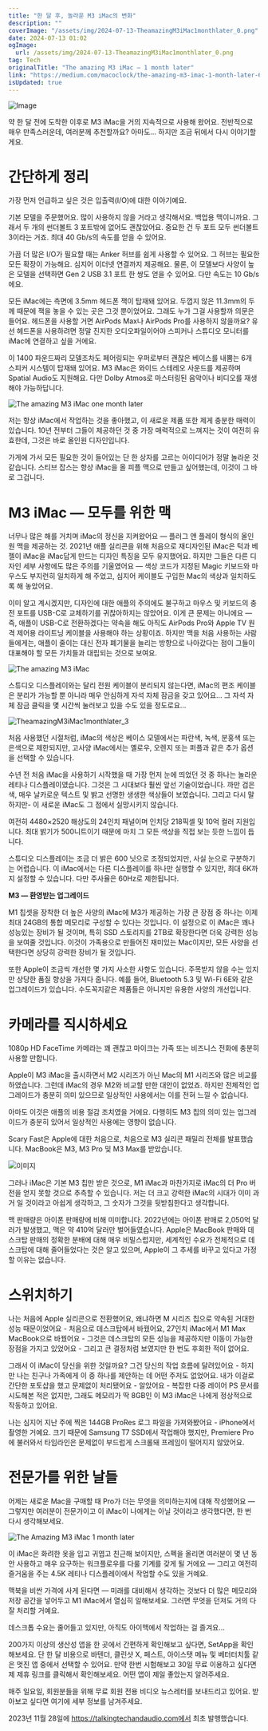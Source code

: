 ```yaml
---
title: "한 달 후, 놀라운 M3 iMac의 변화"
description: ""
coverImage: "/assets/img/2024-07-13-TheamazingM3iMac1monthlater_0.png"
date: 2024-07-13 01:02
ogImage: 
  url: /assets/img/2024-07-13-TheamazingM3iMac1monthlater_0.png
tag: Tech
originalTitle: "The amazing M3 iMac — 1 month later"
link: "https://medium.com/macoclock/the-amazing-m3-imac-1-month-later-687ddd01249e"
isUpdated: true
---
```






![Image](/assets/img/2024-07-13-TheamazingM3iMac1monthlater_0.png)

약 한 달 전에 도착한 이후로 M3 iMac을 거의 지속적으로 사용해 왔어요. 전반적으로 매우 만족스러운데, 여러분께 추천할까요? 아마도... 하지만 조금 뒤에서 다시 이야기할게요.

# 간단하게 정리

가장 먼저 언급하고 싶은 것은 입출력(I/O)에 대한 이야기예요.

<div class="content-ad"></div>

기본 모델을 주문했어요. 많이 사용하지 않을 거라고 생각해서요. 백업용 맥이니까요. 그래서 두 개의 썬더볼트 3 포트밖에 없어도 괜찮았어요. 중요한 건 두 포트 모두 썬더볼트 3이라는 거죠. 최대 40 Gb/s의 속도를 얻을 수 있어요.

가끔 더 많은 I/O가 필요할 때는 Anker 허브를 쉽게 사용할 수 있어요. 그 허브는 필요한 모든 확장이 가능해요. 심지어 이더넷 연결까지 제공해요. 물론, 이 모델보다 사양이 높은 모델을 선택하면 Gen 2 USB 3.1 포트 한 쌍도 얻을 수 있어요. 다만 속도는 10 Gb/s에요.

모든 iMac에는 측면에 3.5mm 헤드폰 잭이 탑재돼 있어요. 두껍지 않은 11.3mm의 두께 때문에 잭을 놓을 수 있는 곳은 그것 뿐이었어요. 그래도 누가 그걸 사용할까 의문은 들어요. 헤드폰을 사용할 거면 AirPods Max나 AirPods Pro를 사용하지 않을까요? 유선 헤드폰을 사용하려면 정말 진지한 오디오파일이어야 스피커나 스튜디오 모니터를 iMac에 연결하고 싶을 거에요.

이 1400 파운드짜리 모델조차도 페어링되는 우퍼로부터 괜찮은 베이스를 내뿜는 6개 스피커 시스템이 탑재돼 있어요. M3 iMac은 와이드 스테레오 사운드를 제공하며 Spatial Audio도 지원해요. 다만 Dolby Atmos로 마스터링된 음악이나 비디오를 재생해야 가능하답니다.

<div class="content-ad"></div>

![The amazing M3 iMac one month later](/assets/img/2024-07-13-TheamazingM3iMac1monthlater_1.png)

저는 항상 iMac에서 작업하는 것을 좋아했고, 이 새로운 제품 또한 제게 충분한 매력이 있습니다. 10년 전부터 그들이 제공하던 것 중 가장 매력적으로 느껴지는 것이 여전히 유효한데, 그것은 바로 올인원 디자인입니다.

가게에 가서 모든 필요한 것이 들어있는 단 한 상자를 고르는 아이디어가 정말 놀라운 것 같습니다. 스티브 잡스는 항상 iMac을 올 피플 맥으로 만들고 싶어했는데, 이것이 그 바로 그겁니다.

# M3 iMac — 모두를 위한 맥

<div class="content-ad"></div>

너무나 많은 해를 거치며 iMac의 정신을 지켜왔어요 — 플러그 앤 플레이 형식의 올인원 맥을 제공하는 것. 2021년 애플 실리콘을 위해 처음으로 재디자인된 iMac은 턱과 베젤이 iMac을 iMac답게 만드는 디자인 특징을 모두 유지했어요. 하지만 그들은 다른 디자인 세부 사항에도 많은 주의를 기울였어요 — 색상 코드가 지정된 Magic 키보드와 마우스도 부지런히 일치하게 해 주었고, 심지어 케이블도 구입한 Mac의 색상과 일치하도록 해 놓았어요.

이미 알고 계시겠지만, 디자인에 대한 애플의 주의에도 불구하고 마우스 및 키보드의 충전 포트를 USB-C로 교체하기를 귀찮아하지는 않았어요. 이게 큰 문제는 아니에요 — 즉, 애플이 USB-C로 전환하겠다는 약속을 해도 아직도 AirPods Pro와 Apple TV 원격 제어용 라이트닝 케이블을 사용해야 하는 상황이죠. 하지만 맥을 처음 사용하는 사람들에게는, 애플이 줄이는 대신 전자 폐기물을 늘리는 방향으로 나아갔다는 점이 그들이 대표해야 할 모든 가치들과 대립되는 것으로 보여요.

![The amazing M3 iMac](/assets/img/2024-07-13-TheamazingM3iMac1monthlater_2.png)

스튜디오 디스플레이와는 달리 전원 케이블이 분리되지 않는다면, iMac의 편조 케이블은 분리가 가능할 뿐 아니라 매우 안심하게 자석 자체 잠금을 갖고 있어요… 그 자석 자체 잠금 클릭을 몇 시간씩 눌러보고 있을 수도 있을 정도로요...

<div class="content-ad"></div>

![TheamazingM3iMac1monthlater_3](/assets/img/2024-07-13-TheamazingM3iMac1monthlater_3.png)

처음 사용했던 시절처럼, iMac의 색상은 베이스 모델에서는 파란색, 녹색, 분홍색 또는 은색으로 제한되지만, 고사양 iMac에서는 옐로우, 오렌지 또는 퍼플과 같은 추가 옵션을 선택할 수 있습니다.

수년 전 처음 iMac을 사용하기 시작했을 때 가장 먼저 눈에 띄었던 것 중 하나는 놀라운 레티나 디스플레이였습니다. 그것은 그 시대보다 훨씬 앞선 기술이었습니다. 까만 검은 색, 매우 날카로운 텍스트 및 밝고 선명한 생생한 색상들이 보였습니다. 그리고 다시 말하지만- 이 새로운 iMac도 그 점에서 실망시키지 않습니다.

여전히 4480×2520 해상도의 24인치 패널이며 인치당 218픽셀 및 10억 컬러 지원입니다. 최대 밝기가 500니트이기 때문에 마치 그 모든 색상을 직접 보는 듯한 느낌이 듭니다.

<div class="content-ad"></div>

스튜디오 디스플레이는 조금 더 밝은 600 닛으로 조정되었지만, 사실 눈으로 구분하기는 어렵습니다. 이 iMac에서는 다른 디스플레이를 하나만 실행할 수 있지만, 최대 6K까지 설정할 수 있습니다. 다만 주사율은 60Hz로 제한됩니다.

**M3 — 환영받는 업그레이드**

M1 칩셋을 장착한 더 높은 사양의 iMac에 M3가 제공하는 가장 큰 장점 중 하나는 이제 최대 24GB의 통합 메모리로 구성할 수 있다는 것입니다. 이 설정으로 이 iMac은 꽤나 성능있는 장비가 될 것이며, 특히 SSD 스토리지를 2TB로 확장한다면 더욱 강력한 성능을 보여줄 것입니다. 이것이 가족용으로 만들어진 재미있는 Mac이지만, 모든 사양을 선택한다면 상당히 강력한 장비가 될 것입니다.

또한 Apple이 조금씩 개선한 몇 가지 사소한 사항도 있습니다. 주목받지 않을 수는 있지만 상당한 품질 향상을 가져다 줍니다. 예를 들어, Bluetooth 5.3 및 Wi-Fi 6E와 같은 업그레이드가 있습니다. 수도꼭지같은 제품들은 아니지만 유용한 사양의 개선입니다.

<div class="content-ad"></div>

# 카메라를 직시하세요

1080p HD FaceTime 카메라는 꽤 괜찮고 마이크는 가족 또는 비즈니스 전화에 충분히 사용할 만합니다.

Apple이 M3 iMac을 출시하면서 M2 시리즈가 아닌 Mac의 M1 시리즈와 많은 비교를 하였습니다. 그런데 iMac의 경우 M2와 비교할 만한 대안이 없었죠. 하지만 전체적인 업그레이드가 충분히 의미 있으므로 일상적인 사용에서는 이를 전혀 느낄 수 없습니다.

아마도 이것은 애플의 비용 절감 조치였을 거에요. 다행히도 M3 칩의 의미 있는 업그레이드가 충분히 있어서 일상적인 사용에는 영향이 없습니다.

<div class="content-ad"></div>

Scary Fast은 Apple에 대한 처음으로, 처음으로 M3 실리콘 패밀리 전체를 발표했습니다. MacBook은 M3, M3 Pro 및 M3 Max를 받았습니다.

![이미지](/assets/img/2024-07-13-TheamazingM3iMac1monthlater_4.png)

그러나 iMac은 기본 M3 칩만 받은 것으로, M1 iMac과 마찬가지로 iMac의 더 Pro 버전을 얻지 못할 것으로 추측할 수 있습니다. 저는 더 크고 강력한 iMac의 시대가 이미 과거 일 것이라고 아쉽게 생각하고, 그 숫자가 그것을 뒷받침한다고 생각합니다.

맥 판매량은 아이폰 판매량에 비해 미미합니다. 2022년에는 아이폰 판매로 2,050억 달러가 발생했고, 맥은 약 410억 달러만 벌어들였습니다. Apple은 MacBook 판매와 데스크탑 판매의 정확한 분배에 대해 매우 비밀스럽지만, 세계적인 수요가 전체적으로 데스크탑에 대해 줄어들었다는 것은 알고 있으며, Apple이 그 추세를 바꾸고 있다고 가정할 이유는 없습니다.

<div class="content-ad"></div>

# 스위치하기

나는 처음에 Apple 실리콘으로 전환했어요, 왜냐하면 M 시리즈 칩으로 약속된 거대한 성능 때문이었어요 - 처음으로 데스크탑에서 바꿨어요, 27인치 iMac에서 M1 Max MacBook으로 바꿨어요 - 그것은 데스크탑의 모든 성능을 제공하지만 이동이 가능한 장점을 가지고 있었어요 - 그리고 큰 결정처럼 보였지만 한 번도 후회한 적이 없어요.

그래서 이 iMac이 당신을 위한 것일까요? 그건 당신의 작업 흐름에 달려있어요 - 하지만 나는 친구나 가족에게 이 중 하나를 제안하는 데 어떤 주저도 없었어요. 내가 이걸로 간단한 포토샵을 했고 문제없이 처리됐어요 - 알았어요 - 복잡한 다중 레이어 PS 문서를 시도해본 적은 없지만, 그래도 메모리가 딱 8GB인 이 M3 iMac은 나에게 정상적으로 작동하고 있어요.

나는 심지어 지난 주에 찍은 144GB ProRes 로그 파일을 가져와봤어요 - iPhone에서 촬영한 거예요. 크기 때문에 Samsung T7 SSD에서 작업해야 했지만, Premiere Pro에 불러와서 타임라인은 문제없이 부드럽게 스크롤돼 프레임이 떨어지지 않았어요.

<div class="content-ad"></div>

# 전문가를 위한 날들

어제는 새로운 Mac을 구매할 때 Pro가 더는 무엇을 의미하는지에 대해 작성했어요 — 그렇지만 여러분이 전문가이고 이 iMac이 나에게는 아닐 것이라고 생각했다면, 한 번 다시 생각해보세요.

![The Amazing M3 iMac 1 month later](/assets/img/2024-07-13-TheamazingM3iMac1monthlater_5.png)

이 iMac은 화려한 옷을 입고 귀엽고 친근해 보이지만, 스펙을 올리면 여러분이 몇 년 동안 사용하고 매우 요구하는 워크플로우를 다룰 기계를 갖게 될 거에요 — 그리고 여전히 즐거움을 주는 4.5K 레티나 디스플레이에서 작업할 수도 있을 거예요.

<div class="content-ad"></div>

맥북을 비싼 가격에 사게 된다면 — 미래를 대비해서 생각하는 것보다 더 많은 메모리와 저장 공간을 넣어두고 M1 iMac에서 열심히 일해보세요. 그러면 무엇을 던져도 거의 다 잘 처리할 거예요.

데스크톱 수요는 줄어들고 있지만, 아직도 아이맥에서 작업하는 걸 즐겨요...

200가지 이상의 생산성 앱을 한 곳에서 간편하게 확인해보고 싶다면, SetApp을 확인해보세요. 단 한 달 비용으로 바텐더, 클린샷 X, 페스트, 아이스탯 메뉴 및 베터터치툴 같은 멋진 앱 중에서 선택할 수 있어요. 만약 한번 시험해보고 30일 무료 이용하고 싶다면 제 제휴 링크를 클릭해서 확인해보세요. 어떤 앱이 제일 좋았는지 알려주세요.

매주 일요일, 회원분들을 위해 무료 회원 전용 비디오 뉴스레터를 보내드리고 있어요. 받아보고 싶다면 여기에 세부 정보를 남겨주세요.

<div class="content-ad"></div>

2023년 11월 28일에 https://talkingtechandaudio.com에서 최초 발행했습니다.